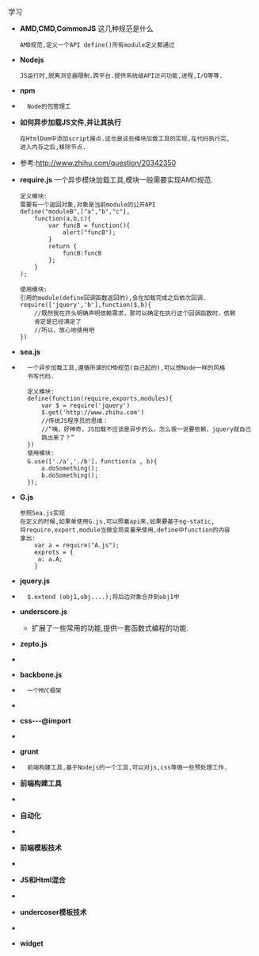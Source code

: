 学习
+	__AMD,CMD,CommonJS__ 这几种规范是什么
		
		AMD规范,定义一个API define()所有module定义都通过
+	__Nodejs__
	
		JS运行时,脱离浏览器限制.跨平台.提供系统级API访问功能,进程,I/O等等.
*	__npm__
*		Node的包管理工

*	__如何异步加载JS文件,并让其执行__

		在HtmlDom中添加script接点.这也是这些模块加载工具的实现,在代码执行完,
		进入内存之后,移除节点.
*	参考:http://www.zhihu.com/question/20342350
*	__require.js__
		一个异步模块加载工具,模块一般需要实现AMD规范.
		
		定义模块:
		需要有一个返回对象,对象是当前module的公开API
		define("moduleB",["a","b","c"],
    		function(a,b,c){
				var funcB = function(){
					alert("funcB");
				}
				return {
					funcB:funcB
				};
			}
		);
		
		使用模块:
		引用的module(define回调函数返回的),会在加载完成之后依次回调.
		require(['jquery','b'],function($,b){
			//既然我在开头明确声明依赖需求，那可以确定在执行这个回调函数时，依赖
			肯定是已经满足了
			//所以，放心地使用吧
		})
		
		





*	__sea.js__
*		一个异步加载工具,遵循所谓的CMD规范(自己起的),可以想Node一样的风格
		书写代码.
		
		定义模块:
		define(function(require,exports,modules){
			var $ = require('jquery')
			$.get('http://www.zhihu.com')
			//传统JS程序员的思维：
			//“咦，好神奇，JS加载不应该是异步的么，怎么我一说要依赖，jquery就自己
			跳出来了？”
		})
		使用模块:
		G.use(['./a','./b']，function(a , b){
			a.doSomething();
			b.doSomething();
    	});
*	__G.js__
		
		参照Sea.js实现
		在定义的时候,如果单使用G.js,可以照着api来,如果要基于ng-static,
		将require,export,module当做全局变量来使用,define中function的内容
		拿出:
			var a = require("A.js");
			exprots = {
 		  	 a: a.A;
			}
			
*	__jquery.js__
*		$.extend (obj1,obj....);将后边对象合并到obj1中
	
	
*	__underscore.js__
	* 扩展了一些常用的功能,提供一套函数式编程的功能.
*	__zepto.js__
*		
*	__backbone.js__
*		一个MVC框架
*	
*	__css---@import__
*		
*	__grunt__
*		前端构建工具,基于Nodejs的一个工具,可以对js,css等做一些预处理工作.
*	__前端构建工具__
*		
*	__自动化__
*	
*	__前端模板技术__
*	
*	__JS和Html混合__
*
*	__undercoser模板技术__
*
*	__widget__




































































